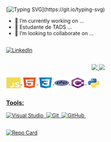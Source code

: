 ### 

[![Typing SVG](https://readme-typing-svg.demolab.com/?color=234322&size=30&center=true&vCenter=true&width=1000&lines=Olá,+Meu+Nome+é+Daniel+Siqueira;Eu+tenho+36+anos+✨;Sou+de+São+Paulo;+✨+Estudante+de+tecnologia+✨;)](https://git.io/typing-svg)

- 🔭 I’m currently working on ...
- 🌱 Estudante de TADS ...
- 👯 I’m looking to collaborate on ...
##
[![LinkedIn](https://img.shields.io/badge/LinkedIn-000?style=for-the-badge&logo=linkedin&logoColor=0E76A8)](https://www.linkedin.com/in/daniel-novais-dos-santos-siqueira-296a81236/)
##
<div align="center">
  <a href="https://github.com/N0vais">
  <img height="180em" src="https://github-readme-stats.vercel.app/api?username=N0vais&show_icons=true&theme=dracula&include_all_commits=true&count_private=true"/>
  <img height="180em" src="https://github-readme-stats.vercel.app/api/top-langs/?username=N0vais&layout=compact&langs_count=7&theme=dracula"/>
</div>
  
<div style="display: inline_block"><br>
  <img align="center" alt="N0vais-Js" height="30" width="40" src="https://raw.githubusercontent.com/devicons/devicon/master/icons/javascript/javascript-plain.svg">
  <img align="center" alt="N0vais-HTML" height="30" width="40" src="https://raw.githubusercontent.com/devicons/devicon/master/icons/html5/html5-original.svg">
  <img align="center" alt="N0vais-CSS" height="30" width="40" src="https://raw.githubusercontent.com/devicons/devicon/master/icons/css3/css3-original.svg">
  <img align="center" alt="N0vais-PHP" height="30" width="40" src="https://raw.githubusercontent.com/devicons/devicon/master/icons/php/php-original.svg">
  <img align="center" alt="N0vais-C#" height="30" width="40" src="https://raw.githubusercontent.com/devicons/devicon/master/icons/csharp/csharp-original.svg">
  <img align="center" alt="N0vais-PYTHON" height="30" width="40" src="https://raw.githubusercontent.com/devicons/devicon/master/icons/python/python-original.svg">
</div>
  
  ##
  ### Tools:
![Visual Studio](https://img.shields.io/badge/-Visual%20Studio-0D1117?style=for-the-badge&logo=visual-studio&logoColor=C8A2C8&labelColor=0D1117)&nbsp;
![Git](https://img.shields.io/badge/-Git-0D1117?style=for-the-badge&logo=git&labelColor=0D1117)&nbsp;
![GitHub](https://img.shields.io/badge/-GitHub-0D1117?style=for-the-badge&logo=github&labelColor=0D1117)&nbsp;


##

  
  [![Repo Card](https://github-readme-stats.vercel.app/api/pin/?username=N0vais&repo=N0vais&bg_color=000&border_color=30A3DC&show_icons=true&icon_color=30A3DC&title_color=E94D5F&text_color=FFF)](https://github.com/N0vais/N0vais)
